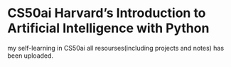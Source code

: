 # CS50ai Harvard’s Introduction to Artificial Intelligence with Python
my self-learning in CS50ai all resourses(including projects and notes) has been uploaded.
